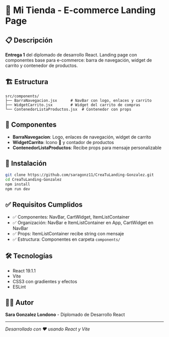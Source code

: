 # 🛒 Mi Tienda - E-commerce Landing Page

## 📋 Descripción

**Entrega 1** del diplomado de desarrollo React. Landing page con componentes base para e-commerce: barra de navegación, widget de carrito y contenedor de productos.

## 🏗️ Estructura

```
src/components/
├── BarraNavegacion.jsx      # NavBar con logo, enlaces y carrito
├── WidgetCarrito.jsx        # Widget del carrito de compras
└── ContenedorListaProductos.jsx  # Contenedor con props
```

## 🧩 Componentes

- **BarraNavegacion**: Logo, enlaces de navegación, widget de carrito
- **WidgetCarrito**: Icono 🛒 y contador de productos
- **ContenedorListaProductos**: Recibe props para mensaje personalizable

## 🚀 Instalación

```bash
git clone https://github.com/saragonz11/CreaTuLanding-Gonzalez.git
cd CreaTuLanding-Gonzalez
npm install
npm run dev
```

## ✅ Requisitos Cumplidos

- ✅ Componentes: NavBar, CartWidget, ItemListContainer
- ✅ Organización: NavBar e ItemListContainer en App, CartWidget en NavBar
- ✅ Props: ItemListContainer recibe string con mensaje
- ✅ Estructura: Componentes en carpeta `components/`

## 🛠️ Tecnologías

- React 19.1.1
- Vite
- CSS3 con gradientes y efectos
- ESLint

## 👨‍💻 Autor

**Sara Gonzalez Londono** - Diplomado de Desarrollo React

---

_Desarrollado con ❤️ usando React y Vite_
